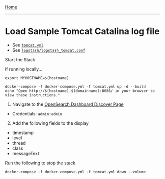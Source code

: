 [Home](../README.md)

---

# Load Sample Tomcat Catalina log file

- See [`tomcat.yml`](../tomcat.yml)
- See [`logstash/logstash_tomcat.conf`](../logstash/logstash_tomcat.conf)

Start the Stack

If running locally...
```
export MYHOSTNAME=$(hostname)
```

```
docker-compose -f docker-compose.yml -f tomcat.yml up -d --build
echo "Open http://$(hostname).$(domainname):8086/ in your browser to view these instructions."

```

1. Navigate to the [OpenSearch Dashboard Discover Page](http://{{MYHOSTNAME}}:8094/app/discover)
  - Credentials: `admin:admin`
2. Add the following fields to the display
  - timestamp
  - level
  - thread
  - class
  - messageText



Run the following to stop the stack.

```
docker-compose -f docker-compose.yml -f tomcat.yml down --volume
```
